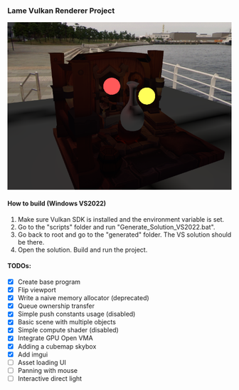 ### Lame Vulkan Renderer Project
![Preview](/extra/preview.png)
#### How to build (Windows VS2022)
1. Make sure Vulkan SDK is installed and the environment variable is set.
2. Go to the "scripts" folder and run "Generate_Solution_VS2022.bat".
3. Go back to root and go to the "generated" folder. The VS solution should be there.
4. Open the solution. Build and run the project.
#### TODOs:
- [x] Create base program
- [x] Flip viewport
- [x] Write a naive memory allocator (deprecated)
- [x] Queue ownership transfer
- [x] Simple push constants usage (disabled)
- [x] Basic scene with multiple objects
- [x] Simple compute shader (disabled)
- [x] Integrate GPU Open VMA
- [x] Adding a cubemap skybox
- [x] Add imgui
- [ ] Asset loading UI
- [ ] Panning with mouse
- [ ] Interactive direct light
